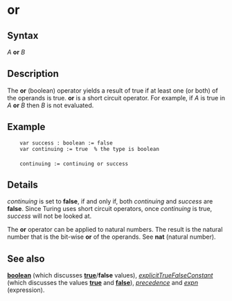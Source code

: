 
# or

## Syntax
_A_ **or** _B_

## Description
The **or** (boolean) operator yields a result of true if at least one (or both) of the operands is true. **or** is a short circuit operator. For example, if _A_ is true in _A_ **or** _B_ then _B_ is not evaluated.


## Example


        var success : boolean := false
        var continuing := true  % the type is boolean
        
        continuing := continuing or success
## Details
_continuing_ is set to **false**, if and only if, both _continuing_ and _success_ are **false**. Since Turing uses short circuit operators, once _continuing_ is true, _success_ will not be looked at.

The **or** operator can be applied to natural numbers. The result is the natural number that is the bit-wise **or** of the operands. See **nat** (natural number).


## See also
**[boolean](boolean.html)** (which discusses **[true](true.html)**/**false** values), _[explicitTrueFalseConstant](explicittruefalseconstant.html)_ (which discusses the values **[true](true.html)** and **[false](false.html)**), _[precedence](precedence.html)_ and _[expn](expn.html)_ (expression).

